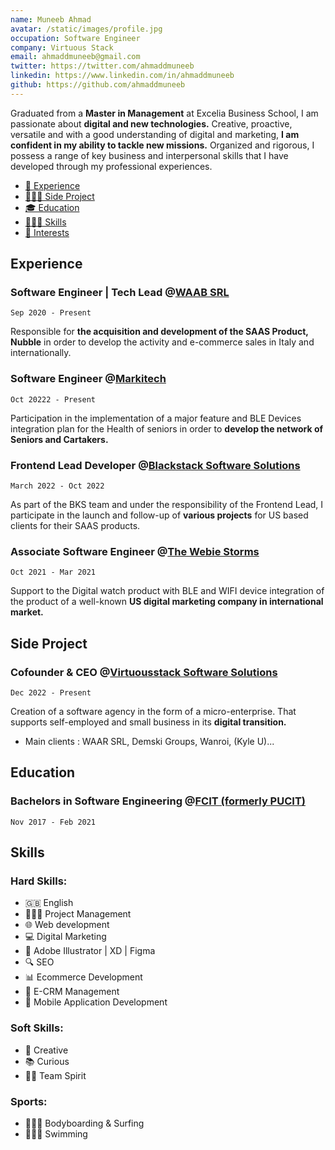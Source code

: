 ```yaml
---
name: Muneeb Ahmad
avatar: /static/images/profile.jpg
occupation: Software Engineer
company: Virtuous Stack
email: ahmaddmuneeb@gmail.com
twitter: https://twitter.com/ahmaddmuneeb
linkedin: https://www.linkedin.com/in/ahmaddmuneeb
github: https://github.com/ahmaddmuneeb
---
```


Graduated from a **Master in Management** at Excelia Business School, I am passionate about **digital and new technologies.** Creative, proactive, versatile and with a good understanding of digital and marketing, **I am confident in my ability to tackle new missions.** Organized and rigorous, I possess a range of key business and interpersonal skills that I have developed through my professional experiences.

- [💼 Experience](#experience)
- [🧑🏻‍💻 Side Project](#side-project)
- [🎓 Education](#education)
- [🤹🏼‍♂️ Skills](#skills)
- [🏐 Interests](#interests)

## Experience

### Software Engineer | Tech Lead @**[WAAB SRL](https://waab.it)**

`Sep 2020 - Present`

Responsible for **the acquisition and development of the SAAS Product, Nubble** in order to develop the activity and e-commerce sales in Italy and internationally.

### Software Engineer @[Markitech](https://markitech.ca)

`Oct 20222 - Present`

Participation in the implementation of a major feature and BLE Devices integration plan for the Health of seniors in order to **develop the network of Seniors and Cartakers.**

### Frontend Lead Developer @[Blackstack Software Solutions](https://bkstack.com)

`March 2022 - Oct 2022`

As part of the BKS team and under the responsibility of the Frontend Lead, I participate in the launch and follow-up of **various projects** for US based clients for their SAAS products.

### Associate Software Engineer @[The Webie Storms](https://www.thewebstorms.com)

`Oct 2021 - Mar 2021`

Support to the Digital watch product with BLE and WIFI device integration of the product of a well-known **US digital marketing company in international market.**

## Side Project

### Cofounder & CEO @[Virtuousstack Software Solutions]()

`Dec 2022 - Present`

Creation of a software agency in the form of a micro-enterprise. That supports self-employed and small business in its **digital transition.**

- Main clients : WAAR SRL, Demski Groups, Wanroi, (Kyle U)...

## Education

### Bachelors in Software Engineering @[FCIT (formerly PUCIT)](https://fcit.edu.pk)

`Nov 2017 - Feb 2021`

## Skills

### Hard Skills:

- 🇬🇧 English
- 🤹🏼‍♂️ Project Management
- 🌐 Web development
- 💻 Digital Marketing
- 🎨 Adobe Illustrator | XD | Figma
- 🔍 SEO
- 📊 Ecommerce Development
- 📨 E-CRM Management
- 📱 Mobile Application Development

### Soft Skills:

- 🎨 Creative
- 📚 Curious
- 🤝🏼 Team Spirit

### Sports:

- 🏄🏽‍♂️ Bodyboarding & Surfing
- 🏊🏼‍♂️ Swimming
